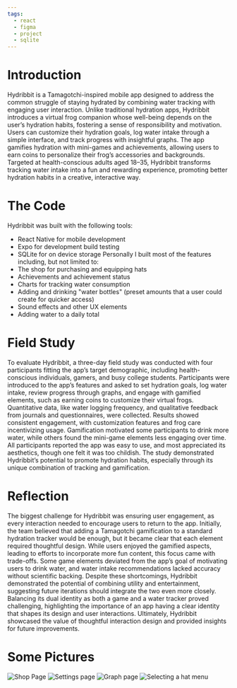 ```yaml
---
tags:
  - react
  - figma
  - project
  - sqlite
---
```

# Introduction
Hydribbit is a Tamagotchi-inspired mobile app designed to address the common struggle of staying hydrated by combining water tracking with engaging user interaction. Unlike traditional hydration apps, Hydribbit introduces a virtual frog companion whose well-being depends on the user’s hydration habits, fostering a sense of responsibility and motivation. Users can customize their hydration goals, log water intake through a simple interface, and track progress with insightful graphs. The app gamifies hydration with mini-games and achievements, allowing users to earn coins to personalize their frog’s accessories and backgrounds. Targeted at health-conscious adults aged 18–35, Hydribbit transforms tracking water intake into a fun and rewarding experience, promoting better hydration habits in a creative, interactive way.
# The Code
Hydribbit was built with the following tools:
+ React Native for mobile development
+ Expo for development build testing
+ SQLite for on device storage
Personally I built most of the features including, but not limited to:
+ The shop for purchasing and equipping hats
+ Achievements and achievement status
+ Charts for tracking water consumption
+ Adding and drinking "water bottles" (preset amounts that a user could create for quicker access)
+ Sound effects and other UX elements
+ Adding water to a daily total
# Field Study
To evaluate Hydribbit, a three-day field study was conducted with four participants fitting the app’s target demographic, including health-conscious individuals, gamers, and busy college students. Participants were introduced to the app’s features and asked to set hydration goals, log water intake, review progress through graphs, and engage with gamified elements, such as earning coins to customize their virtual frogs. Quantitative data, like water logging frequency, and qualitative feedback from journals and questionnaires, were collected. Results showed consistent engagement, with customization features and frog care incentivizing usage. Gamification motivated some participants to drink more water, while others found the mini-game elements less engaging over time. All participants reported the app was easy to use, and most appreciated its aesthetics, though one felt it was too childish. The study demonstrated Hydribbit’s potential to promote hydration habits, especially through its unique combination of tracking and gamification.
# Reflection
The biggest challenge for Hydribbit was ensuring user engagement, as every interaction needed to encourage users to return to the app. Initially, the team believed that adding a Tamagotchi gamification to a standard hydration tracker would be enough, but it became clear that each element required thoughtful design. While users enjoyed the gamified aspects, leading to efforts to incorporate more fun content, this focus came with trade-offs. Some game elements deviated from the app’s goal of motivating users to drink water, and water intake recommendations lacked accuracy without scientific backing. Despite these shortcomings, Hydribbit demonstrated the potential of combining utility and entertainment, suggesting future iterations should integrate the two even more closely. Balancing its dual identity as both a game and a water tracker proved challenging, highlighting the importance of an app having a clear identity that shapes its design and user interactions. Ultimately, Hydribbit showcased the value of thoughtful interaction design and provided insights for future improvements.
# Some Pictures
![Shop Page](IMG_4535.png)
![Settings page](IMG_4539.png)
![Graph page](IMG_4545.png)
![Selecting a hat menu](IMG_4547.png)
